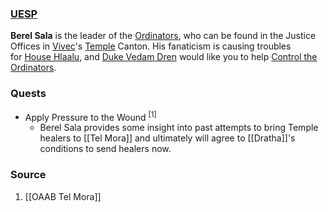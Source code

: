 ### [UESP](https://en.uesp.net/wiki/Morrowind:Berel_Sala)
**Berel Sala** is the leader of the [Ordinators](https://en.uesp.net/wiki/Morrowind:Ordinator "Morrowind:Ordinator"), who can be found in the Justice Offices in [Vivec](https://en.uesp.net/wiki/Morrowind:Vivec_(city) "Morrowind:Vivec (city)")'s [Temple](https://en.uesp.net/wiki/Morrowind:Vivec_Temple "Morrowind:Vivec Temple") Canton. His fanaticism is causing troubles for [House Hlaalu](https://en.uesp.net/wiki/Morrowind:House_Hlaalu "Morrowind:House Hlaalu"), and [Duke Vedam Dren](https://en.uesp.net/wiki/Morrowind:Duke_Vedam_Dren "Morrowind:Duke Vedam Dren") would like you to help [Control the Ordinators](https://en.uesp.net/wiki/Morrowind:Control_the_Ordinators "Morrowind:Control the Ordinators").
### Quests
* Apply Pressure to the Wound <sup>[1]</sup>
	* Berel Sala provides some insight into past attempts to bring Temple healers to [[Tel Mora]] and ultimately will agree to [[Dratha]]'s conditions to send healers now.
### Source
1. [[OAAB Tel Mora]]